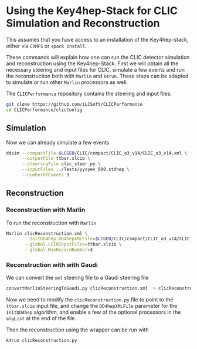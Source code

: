 # Using the Key4hep-Stack for CLIC Simulation and Reconstruction


This assumes that you have access to an installation of the Key4hep-stack, either via ``CVMFS`` or ``spack install``.

These commands will explain how one can run the CLIC detector simulation and reconstruction using the Key4hep-Stack.
First we will obtain all the necessary steering and input files for CLIC, simulate a few events and run the
reconstruction both with ``Marlin`` and ``k4run``. These steps can be adapted to simulate or run other ``Marlin``
processors as well.

The ``CLICPerformance`` repository contains the steering and input files.
```bash
git clone https://github.com/iLCSoft/CLICPerformance
cd CLICPerformance/clicConfig
```

## Simulation

Now we can already simulate a few events
```bash
ddsim --compactFile $LCGEO/CLIC/compact/CLIC_o3_v14/CLIC_o3_v14.xml \
      --outputFile ttbar.slcio \
      --steeringFile clic_steer.py \
      --inputFiles ../Tests/yyxyev_000.stdhep \
      --numberOfEvents 3
```

## Reconstruction

### Reconstruction with Marlin

To run the reconstruction with ``Marlin``
```bash
Marlin clicReconstruction.xml \
       --InitDD4hep.DD4hepXMLFile=$LCGEO/CLIC/compact/CLIC_o3_v14/CLIC_o3_v14 \
       --global.LCIOInputFiles=ttbar.slcio \
       --global.MaxRecordNumber=3
```

### Reconstruction with with Gaudi

We can convert the ``xml`` steering file to a Gaudi steering file
```bash
convertMarlinSteeringToGaudi.py clicReconstruction.xml  > clicReconstruction.py
```
Now we need to modify the ``clicReconstruction.py`` file to point to the ``ttbar.slcio`` input file, and change the
``DD4hepXMLFile`` parameter for the ``InitDD4hep`` algorithm, and enable a few of the optional processors in the
``algList`` at the end of the file.

Then the reconstruction using the wrapper can be run with

```
k4run clicReconstruction.py
```
